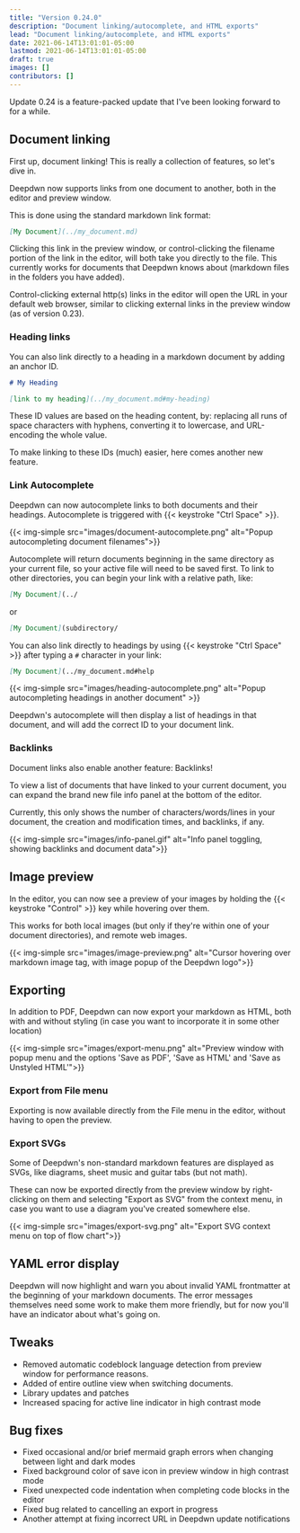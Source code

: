 ```yaml
---
title: "Version 0.24.0"
description: "Document linking/autocomplete, and HTML exports"
lead: "Document linking/autocomplete, and HTML exports"
date: 2021-06-14T13:01:01-05:00
lastmod: 2021-06-14T13:01:01-05:00
draft: true
images: []
contributors: []
---
```


Update 0.24 is a feature-packed update that I've been looking forward to for a while.

## Document linking

First up, document linking! This is really a collection of features, so let's dive in.

Deepdwn now supports links from one document to another, both in the editor and preview window.

This is done using the standard markdown link format:

```markdown
[My Document](../my_document.md)
```

Clicking this link in the preview window, or control-clicking the filename portion of the link in the editor, will both take you directly to the file. This currently works for documents that Deepdwn knows about (markdown files in the folders you have added).

Control-clicking external http(s) links in the editor will open the URL in your default web browser, similar
to clicking external links in the preview window (as of version 0.23).

### Heading links

You can also link directly to a heading in a markdown document by adding an anchor ID.

```markdown
# My Heading

[link to my heading](../my_document.md#my-heading)
```

These ID values are based on the heading content, by: replacing all runs of space characters with hyphens, converting it to lowercase, and URL-encoding the whole value.

To make linking to these IDs (much) easier, here comes another new feature.

### Link Autocomplete

Deepdwn can now autocomplete links to both documents and their headings. Autocomplete is triggered with {{< keystroke "Ctrl Space" >}}.


{{< img-simple src="images/document-autocomplete.png" alt="Popup autocompleting document filenames">}}

Autocomplete will return documents beginning in the same directory as your current file, so your active file will need to be saved first. To link to other directories, you can begin your link with a relative path, like:

```markdown
[My Document](../
```
or
```markdown
[My Document](subdirectory/
```

You can also link directly to headings by using {{< keystroke "Ctrl Space" >}} after typing a `#` character in your link:

```markdown
[My Document](../my_document.md#help
```

{{< img-simple src="images/heading-autocomplete.png" alt="Popup autocompleting headings in another document" >}}

Deepdwn's autocomplete will then display a list of headings in that document, and will add the correct ID to your document link.

### Backlinks

Document links also enable another feature: Backlinks!

To view a list of documents that have linked to your current document, you can expand the brand new file info panel at the bottom of the editor.

Currently, this only shows the number of characters/words/lines in your document, the creation and modification times, and backlinks, if any.

{{< img-simple src="images/info-panel.gif" alt="Info panel toggling, showing backlinks and document data">}}

## Image preview

In the editor, you can now see a preview of your images by holding the {{< keystroke "Control" >}} key while hovering over them.

This works for both local images (but only if they're within one of your document directories), and remote web images.

{{< img-simple src="images/image-preview.png" alt="Cursor hovering over markdown image tag, with image popup of the Deepdwn logo">}}

## Exporting

In addition to PDF, Deepdwn can now export your markdown as HTML, both with and without styling (in case you want to incorporate it in some other location)

{{< img-simple src="images/export-menu.png" alt="Preview window with popup menu and the options 'Save as PDF', 'Save as HTML' and 'Save as Unstyled HTML'">}}

### Export from File menu

Exporting is now available directly from the File menu in the editor, without having to open the preview.

### Export SVGs

Some of Deepdwn's non-standard markdown features are displayed as SVGs, like diagrams, sheet music and guitar tabs (but not math). 

These can now be exported directly from the preview window by right-clicking on them and selecting "Export as SVG" from the context menu, in case you want to use a diagram you've created somewhere else.

{{< img-simple src="images/export-svg.png" alt="Export SVG context menu on top of flow chart">}}

## YAML error display

Deepdwn will now highlight and warn you about invalid YAML frontmatter at the beginning of your markdown documents. The error messages themselves need some work to make them more friendly, but for now you'll have an indicator about what's going on.

## Tweaks

* Removed automatic codeblock language detection from preview window for performance reasons.
* Added of entire outline view when switching documents.
* Library updates and patches
* Increased spacing for active line indicator in high contrast mode

## Bug fixes

* Fixed occasional and/or brief mermaid graph errors when changing between light and dark modes
* Fixed background color of save icon in preview window in high contrast mode
* Fixed unexpected code indentation when completing code blocks in the editor
* Fixed bug related to cancelling an export in progress
* Another attempt at fixing incorrect URL in Deepdwn update notifications